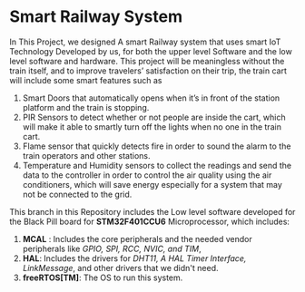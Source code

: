 # Smart Railway System

In This Project, we designed A smart Railway system that uses smart IoT Technology Developed by us, for both the upper level Software and the low level software and hardware.
This project will be meaningless without the train itself, and to improve travelers’ satisfaction on their trip, the train cart will include some smart features such as 
1)	Smart Doors that automatically opens when it’s in front of the station platform and the train is stopping.	
2)	PIR Sensors to detect whether or not people are inside the cart, which will make it able to smartly turn off the lights when no one in the train cart.
3)	Flame sensor that quickly detects fire in order to sound the alarm to the train operators and other stations.
4)	Temperature and Humidity sensors to collect the readings and send the data to the controller in order to control the air quality using the air conditioners, which will save energy especially for a system that may not be connected to the grid.

This branch in this Repository includes the Low level software developed for the Black Pill board for **STM32F401CCU6** Microprocessor, which includes:
1) **MCAL** : Includes the core peripherals and the needed vendor peripherals like *GPIO, SPI, RCC, NVIC, and TIM*, 
2) **HAL**: Includes the drivers for *DHT11, A HAL Timer Interface, LinkMessage*, and other drivers that we didn't need.
3) **freeRTOS[TM]**: The OS to run this system.
